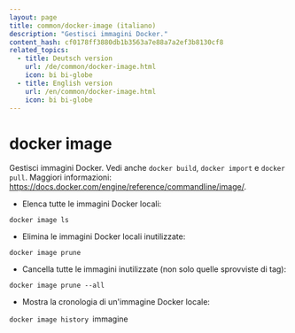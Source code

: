 ```yaml
---
layout: page
title: common/docker-image (italiano)
description: "Gestisci immagini Docker."
content_hash: cf0178ff3880db1b3563a7e88a7a2ef3b8130cf8
related_topics:
  - title: Deutsch version
    url: /de/common/docker-image.html
    icon: bi bi-globe
  - title: English version
    url: /en/common/docker-image.html
    icon: bi bi-globe
---
```

# docker image

Gestisci immagini Docker.
Vedi anche `docker build`, `docker import` e `docker pull`.
Maggiori informazioni: <https://docs.docker.com/engine/reference/commandline/image/>.

- Elenca tutte le immagini Docker locali:

`docker image ls`

- Elimina le immagini Docker locali inutilizzate:

`docker image prune`

- Cancella tutte le immagini inutilizzate (non solo quelle sprovviste di tag):

`docker image prune --all`

- Mostra la cronologia di un'immagine Docker locale:

`docker image history `<span class="tldr-var badge badge-pill bg-dark-lm bg-white-dm text-white-lm text-dark-dm font-weight-bold">immagine</span>
